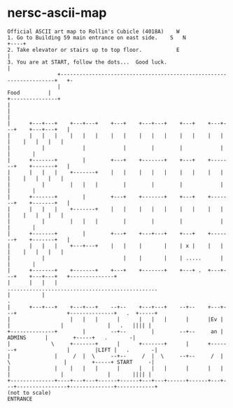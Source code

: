 # nersc-ascii-map

    Official ASCII art map to Rollin's Cubicle (4018A)    W  
    1. Go to Building 59 main entrance on east side.    S   N                            +----+
    2. Take elevator or stairs up to top floor.           E                              |
    3. You are at START, follow the dots...  Good luck.                                  |
                    +--------------------------------------------------------------------+   +-
                    |                                                           Food         |
    +---------------+                                                                        |
    |                                                                                        |
    |      +---+---+    +---+---+    +---+    +---+---+    +---+    +---+---+    +---+---+   |
    |      |   |   |    |   |   |    |   |    |   |   |    |   |    |   |   |    |   |   |   |
    |          |            |            |        |        |            |            |       |
    |      +-------+        |        +---+    +-------+    +---+    +-------+    +-------+   |
    |      |   |   |    +-------+    |   |    |   |   |    |   |    |   |   |    |   |   |   |
    |          |        |   |   |        |        |        |            |            |       |
    |      +-------+        |        +---+    +-------+    +---+    +-------+    +-------+   |
    |      |   |   |    +-------+    |   |    |   |   |    |   |    |   |   |    |   |   |   |
    |          |        |   |   |        |        |        |            |            |       |
    |      +-------+        |        +---+    +---+---+    +---+    +-------+    +-------+   |
    |      |   |   |    +---+---+    |   |    |       |    | x |    |   |   |    |   |   |   |
    |          |                         |    |       |    | .....      |            |       |
    |      +-------+    +-------+    +---+    +-------+    +---+ .  +---+---+    +---+---+   +--------------+
    |      |   |   |                                             ................................................
    |          |                                                                                                .
    |      +---+---+    +---+---+    --+--    +---+---+    --+--    +---+---+                +--------------+   .  +-----+
    |                   |   |   |      |      |   |   |      |      |Ev |   |                |              |   .   |||| |
    +--------------+        |        --+--        |        --+--     an |        ADMINS      |        +-----+   .       -|
    |             \     +-------+      |      +-------+      |      +-------+                |        |LIFT |   .       -|
    |              |     /  |  \     --+--     /  |  \     --+--     /  |  \                 |        +-----+ START     -|
    |              |    |   |   |      |      |   |   |      |      |   |   |                |              |       |||| |
    +--------------+----+---+---+------+------+---+---+------+------+---+---+----------------+--------------+------------+
    (not to scale)                                                                                             ENTRANCE
